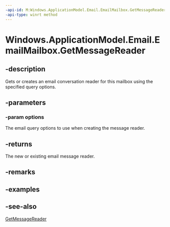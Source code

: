 ----api-id: M:Windows.ApplicationModel.Email.EmailMailbox.GetMessageReader(Windows.ApplicationModel.Email.EmailQueryOptions)
-api-type: winrt method
---<!-- Method syntaxpublic Windows.ApplicationModel.Email.EmailMessageReader GetMessageReader(Windows.ApplicationModel.Email.EmailQueryOptions options)--># Windows.ApplicationModel.Email.EmailMailbox.GetMessageReader## -descriptionGets or creates an email conversation reader for this mailbox using the specified query options.## -parameters### -param optionsThe email query options to use when creating the message reader.## -returnsThe new or existing email message reader.## -remarks## -examples## -see-also[GetMessageReader](emailmailbox_getmessagereader_1198599356.md)